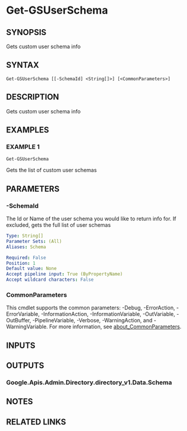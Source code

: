 # Get-GSUserSchema

## SYNOPSIS
Gets custom user schema info

## SYNTAX

```
Get-GSUserSchema [[-SchemaId] <String[]>] [<CommonParameters>]
```

## DESCRIPTION
Gets custom user schema info

## EXAMPLES

### EXAMPLE 1
```
Get-GSUserSchema
```

Gets the list of custom user schemas

## PARAMETERS

### -SchemaId
The Id or Name of the user schema you would like to return info for.
If excluded, gets the full list of user schemas

```yaml
Type: String[]
Parameter Sets: (All)
Aliases: Schema

Required: False
Position: 1
Default value: None
Accept pipeline input: True (ByPropertyName)
Accept wildcard characters: False
```

### CommonParameters
This cmdlet supports the common parameters: -Debug, -ErrorAction, -ErrorVariable, -InformationAction, -InformationVariable, -OutVariable, -OutBuffer, -PipelineVariable, -Verbose, -WarningAction, and -WarningVariable. For more information, see [about_CommonParameters](http://go.microsoft.com/fwlink/?LinkID=113216).

## INPUTS

## OUTPUTS

### Google.Apis.Admin.Directory.directory_v1.Data.Schema
## NOTES

## RELATED LINKS
